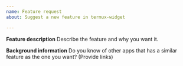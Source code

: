 ```yaml
---
name: Feature request
about: Suggest a new feature in termux-widget

---
```


**Feature description**
Describe the feature and why you want it.

**Background information**
Do you know of other apps that has a similar feature as the one you want? (Provide links)
